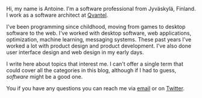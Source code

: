 Hi, my name is Antoine. I'm a software professional from Jyväskylä, Finland. I work as a software
architect at [Qvantel](http://www.qvantel.com).

I've been programming since childhood, moving from games to desktop software to the web. I've worked with
desktop software, web applications, optimization, machine learning, messaging systems. These past years 
I've worked a lot with product design and product development. I've also done user interface design and web design 
in my early days.

I write here about topics that interest me. I can't offer a single term that could cover all the
categories in this blog, although if I had to guess, *software* might be a good one.

You if you have any questions you can reach me via [email](mailto:ane@iki.fi) or
on [Twitter](https://twitter.com/anewtf).


